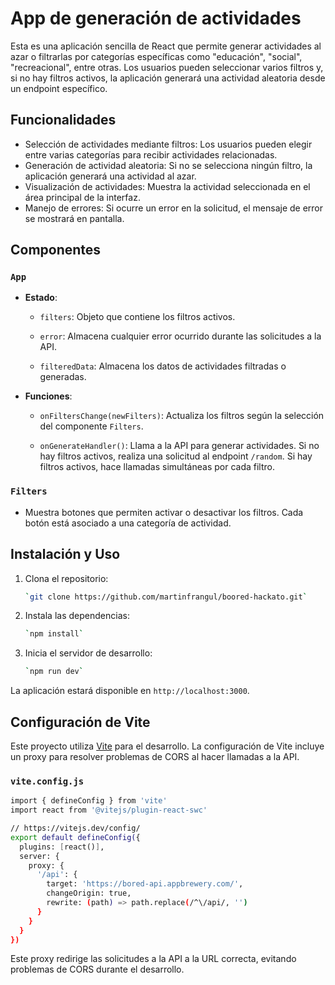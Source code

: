 
# App de generación de actividades

Esta es una aplicación sencilla de React que permite generar actividades al azar o filtrarlas por categorías específicas como "educación", "social", "recreacional", entre otras. Los usuarios pueden seleccionar varios filtros y, si no hay filtros activos, la aplicación generará una actividad aleatoria desde un endpoint específico.

## Funcionalidades

- Selección de actividades mediante filtros: Los usuarios pueden elegir entre varias categorías para recibir actividades relacionadas.
- Generación de actividad aleatoria: Si no se selecciona ningún filtro, la aplicación generará una actividad al azar.
- Visualización de actividades: Muestra la actividad seleccionada en el área principal de la interfaz.
- Manejo de errores: Si ocurre un error en la solicitud, el mensaje de error se mostrará en pantalla.

## Componentes

### `App`
- **Estado**:
  - `filters`: Objeto que contiene los filtros activos.
  
  - `error`: Almacena cualquier error ocurrido durante las solicitudes a la API.
  
  - `filteredData`: Almacena los datos de actividades filtradas o generadas.
  
- **Funciones**:
  - `onFiltersChange(newFilters)`: Actualiza los filtros según la selección del componente `Filters`.
  
  - `onGenerateHandler()`: Llama a la API para generar actividades. Si no hay filtros activos, realiza una solicitud al endpoint `/random`. Si hay filtros activos, hace llamadas simultáneas por cada filtro.
  
### `Filters`
- Muestra botones que permiten activar o desactivar los filtros. Cada botón está asociado a una categoría de actividad.

## Instalación y Uso

1.  Clona el repositorio:
    
    ```bash   
    `git clone https://github.com/martinfrangul/boored-hackato.git` 
    ```
    
2.  Instala las dependencias:
    
    ```bash
    `npm install` 
3.  Inicia el servidor de desarrollo:
    ```bash    
    `npm run dev` 
    ```

La aplicación estará disponible en `http://localhost:3000`.

## Configuración de Vite

Este proyecto utiliza [Vite](https://vitejs.dev/) para el desarrollo. La configuración de Vite incluye un proxy para resolver problemas de CORS al hacer llamadas a la API.

### `vite.config.js`

```bash
import { defineConfig } from 'vite'
import react from '@vitejs/plugin-react-swc'

// https://vitejs.dev/config/
export default defineConfig({
  plugins: [react()],
  server: {
    proxy: {
      '/api': {
        target: 'https://bored-api.appbrewery.com/',
        changeOrigin: true,
        rewrite: (path) => path.replace(/^\/api/, '')
      }
    }
  }
})
```

Este proxy redirige las solicitudes a la API a la URL correcta, evitando problemas de CORS durante el desarrollo.


